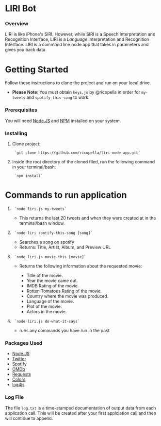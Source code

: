 # LIRI Bot

### Overview

LIRI is like iPhone's SIRI. However, while SIRI is a Speech Interpretation and Recognition Interface, LIRI is a _Language_ Interpretation and Recognition Interface. LIRI is a command line node app that takes in parameters and gives you back data.

# Getting Started

Follow these instructions to clone the project and run on your local drive.

* **Please Note**: You must obtain `keys.js` by @ricopella in order for `my-tweets` and `spotify-this-song` to work.

### Prerequisites

You will need [Node.JS](https://www.npmjs.com/) and [NPM](https://nodejs.org/en/) installed on your system.

### Installing

1. Clone project: 

        `git clone https://github.com/ricopella/liri-node-app.git`
2. Inside the root directory of the cloned filed, run the following command in your terminal/bash:

        `npm install`

# Commands to run application

1.      `node liri.js my-tweets`
    * This returns the last 20 tweets and when they were created at in the terminal/bash window.

2.      `node liri spotify-this-song [song]`
    * Searches a song on spotify
    * Returns: Title, Artist, Album, and Preview URL

3.      `node liri.js movie-this [movie]`
    * Returns the following information about the requested movie:

       * Title of the movie.
       * Year the movie came out.
       * IMDB Rating of the movie.
       * Rotten Tomatoes Rating of the movie.
       * Country where the movie was produced.
       * Language of the movie.
       * Plot of the movie.
       * Actors in the movie.

4.      `node liri.js do-what-it-says`
    * runs any commands you have run in the past

### Packages Used

* [Node.JS](https://www.npmjs.com/)
* [Twitter](https://www.npmjs.com/package/twitter)
* [Spotify](https://www.npmjs.com/package/spotify)
* [OMDb](https://www.npmjs.com/package/omdb)
* [Requests](https://www.npmjs.com/package/requests)
* [Colors](https://www.npmjs.com/package/colors)
* [log4js](https://github.com/nomiddlename/log4js-node)

### Log File

The file `log.txt` is a time-stamped documentation of output data from each application call. This will be created after your first applciation call and then will continue to append.
